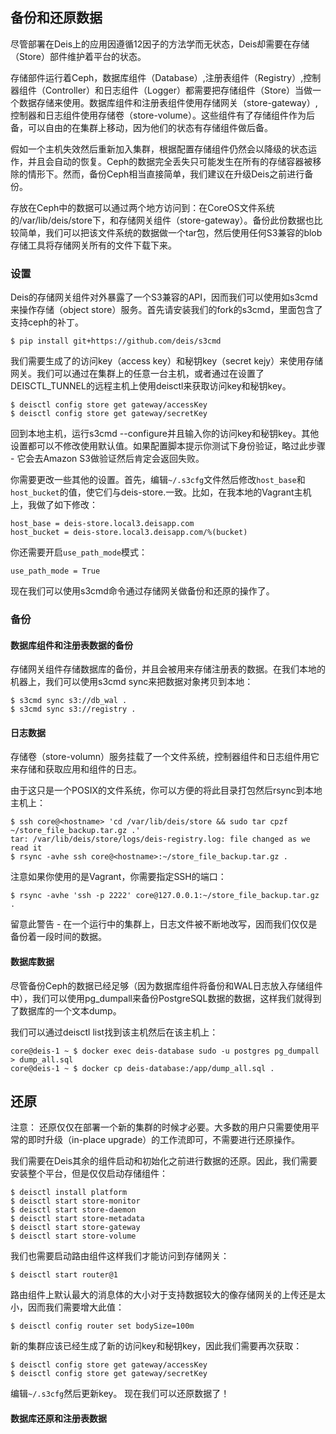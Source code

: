 备份和还原数据
------------


尽管部署在Deis上的应用因遵循12因子的方法学而无状态，Deis却需要在存储（Store）部件维护着平台的状态。

存储部件运行着Ceph，数据库组件（Database）,注册表组件（Registry）,控制器组件（Controller）和日志组件（Logger）都需要把存储组件（Store）当做一个数据存储来使用。数据库组件和注册表组件使用存储网关（store-gateway）,控制器和日志组件使用存储卷（store-volume）。这些组件有了存储组件作为后备，可以自由的在集群上移动，因为他们的状态有存储组件做后备。

假如一个主机失效然后重新加入集群，根据配置存储组件仍然会以降级的状态运作，并且会自动的恢复。Ceph的数据完全丢失只可能发生在所有的存储容器被移除的情形下。然而，备份Ceph相当直接简单，我们建议在升级Deis之前进行备份。



存放在Ceph中的数据可以通过两个地方访问到：在CoreOS文件系统的/var/lib/deis/store下，和存储网关组件（store-gateway）。备份此份数据也比较简单，我们可以把该文件系统的数据做一个tar包，然后使用任何S3兼容的blob存储工具将存储网关所有的文件下载下来。


### 设置

Deis的存储网关组件对外暴露了一个S3兼容的API，因而我们可以使用如s3cmd来操作存储（object store）服务。首先请安装我们的fork的s3cmd，里面包含了支持ceph的补丁。

```
$ pip install git+https://github.com/deis/s3cmd
```

我们需要生成了的访问key（access key）和秘钥key（secret kejy）来使用存储网关。我们可以通过在集群上的任意一台主机，或者通过在设置了DEISCTL_TUNNEL的远程主机上使用deisctl来获取访问key和秘钥key。

```
$ deisctl config store get gateway/accessKey
$ deisctl config store get gateway/secretKey
```

回到本地主机，运行s3cmd --configure并且输入你的访问key和秘钥key。其他设置都可以不修改使用默认值。如果配置脚本提示你测试下身份验证，略过此步骤 - 它会去Amazon S3做验证然后肯定会返回失败。

你需要更改一些其他的设置。首先，编辑`~/.s3cfg`文件然后修改`host_base`和`host_bucket`的值，使它们与deis-store.<your domain>一致。比如，在我本地的Vagrant主机上，我做了如下修改：

```
host_base = deis-store.local3.deisapp.com
host_bucket = deis-store.local3.deisapp.com/%(bucket)
```

你还需要开启`use_path_mode`模式：

```
use_path_mode = True
```

现在我们可以使用s3cmd命令通过存储网关做备份和还原的操作了。

### 备份

#### 数据库组件和注册表数据的备份

存储网关组件存储数据库的备份，并且会被用来存储注册表的数据。在我们本地的机器上，我们可以使用s3cmd sync来把数据对象拷贝到本地：

```
$ s3cmd sync s3://db_wal .
$ s3cmd sync s3://registry .
```

#### 日志数据

存储卷（store-volumn）服务挂载了一个文件系统，控制器组件和日志组件用它来存储和获取应用和组件的日志。

由于这只是一个POSIX的文件系统，你可以方便的将此目录打包然后rsync到本地主机上：

```
$ ssh core@<hostname> 'cd /var/lib/deis/store && sudo tar cpzf ~/store_file_backup.tar.gz .'
tar: /var/lib/deis/store/logs/deis-registry.log: file changed as we read it
$ rsync -avhe ssh core@<hostname>:~/store_file_backup.tar.gz .
```

注意如果你使用的是Vagrant，你需要指定SSH的端口：

```
$ rsync -avhe 'ssh -p 2222' core@127.0.0.1:~/store_file_backup.tar.gz .
```

留意此警告 - 在一个运行中的集群上，日志文件被不断地改写，因而我们仅仅是备份着一段时间的数据。


#### 数据库数据

尽管备份Ceph的数据已经足够（因为数据库组件将备份和WAL日志放入存储组件中），我们可以使用pg_dumpall来备份PostgreSQL数据的数据，这样我们就得到了数据库的一个文本dump。

我们可以通过deisctl list找到该主机然后在该主机上：

```
core@deis-1 ~ $ docker exec deis-database sudo -u postgres pg_dumpall > dump_all.sql
core@deis-1 ~ $ docker cp deis-database:/app/dump_all.sql .
```


## 还原

注意：
还原仅仅在部署一个新的集群的时候才必要。大多数的用户只需要使用平常的即时升级（in-place upgrade）的工作流即可，不需要进行还原操作。

我们需要在Deis其余的组件启动和初始化之前进行数据的还原。因此，我们需要安装整个平台，但是仅仅启动存储组件：

```
$ deisctl install platform
$ deisctl start store-monitor
$ deisctl start store-daemon
$ deisctl start store-metadata
$ deisctl start store-gateway
$ deisctl start store-volume
```

我们也需要启动路由组件这样我们才能访问到存储网关：

```
$ deisctl start router@1
```

路由组件上默认最大的消息体的大小对于支持数据较大的像存储网关的上传还是太小，因而我们需要增大此值：

```
$ deisctl config router set bodySize=100m
```

新的集群应该已经生成了新的访问key和秘钥key，因此我们需要再次获取：

```
$ deisctl config store get gateway/accessKey
$ deisctl config store get gateway/secretKey
```

编辑`~/.s3cfg`然后更新key。
现在我们可以还原数据了！

#### 数据库还原和注册表数据




